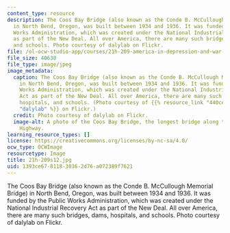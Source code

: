 ```yaml
---
content_type: resource
description: The Coos Bay Bridge (also known as the Conde B. McCullough Memorial Bridge)
  in North Bend, Oregon, was built between 1934 and 1936. It was funded by the Public
  Works Administration, which was created under the National Industrial Recovery Act
  as part of the New Deal. All over America, there are many such bridges, dams, hospitals,
  and schools. Photo courtesy of dalylab on Flickr.
file: /ol-ocw-studio-app/courses/21h-209-america-in-depression-and-war-spring-2012/1393ce67811830362d76a072389f7621_21h-209s12.jpg
file_size: 40630
file_type: image/jpeg
image_metadata:
  caption: The Coos Bay Bridge (also known as the Conde B. McCullough Memorial Bridge)
    in North Bend, Oregon, was built between 1934 and 1936. It was funded by the Public
    Works Administration, which was created under the National Industrial Recovery
    Act as part of the New Deal. All over America, there are many such bridges, dams,
    hospitals, and schools. (Photo courtesy of {{% resource_link "440cee35-b022-44e0-9517-49a3e0d14bd5"
    "dalylab" %}} on Flickr.)
  credit: Photo courtesy of dalylab on Flickr.
  image-alt: A photo of the Coos Bay Bridge, the longest bridge along the Oregon Coastal
    Highway.
learning_resource_types: []
license: https://creativecommons.org/licenses/by-nc-sa/4.0/
ocw_type: OCWImage
resourcetype: Image
title: 21h-209s12.jpg
uid: 1393ce67-8118-3036-2d76-a072389f7621
---
```

The Coos Bay Bridge (also known as the Conde B. McCullough Memorial Bridge) in North Bend, Oregon, was built between 1934 and 1936. It was funded by the Public Works Administration, which was created under the National Industrial Recovery Act as part of the New Deal. All over America, there are many such bridges, dams, hospitals, and schools. Photo courtesy of dalylab on Flickr.